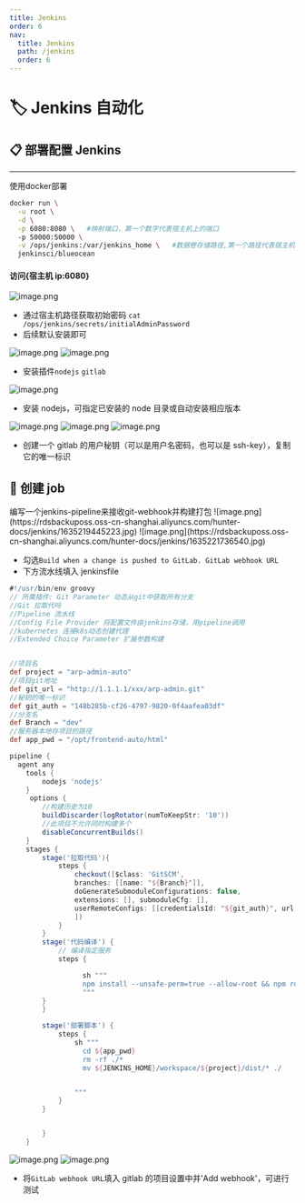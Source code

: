 ```yaml
---
title: Jenkins
order: 6
nav:
  title: Jenkins
  path: /jenkins
  order: 6
---
```


# 🏷 Jenkins 自动化

## 📋 部署配置 Jenkins

---

<Alert type="info">
使用docker部署
</Alert>

```bash
docker run \
  -u root \
  -d \
  -p 6080:8080 \   #映射端口，第一个数字代表宿主机上的端口
  -p 50000:50000 \
  -v /ops/jenkins:/var/jenkins_home \   #数据卷存储路径,第一个路径代表宿主机本地路径
  jenkinsci/blueocean
```

#### <Badge>访问{宿主机 ip:6080}</Badge>

![image.png](https://rdsbackuposs.oss-cn-shanghai.aliyuncs.com/hunter-docs/jenkins/1635218434254.jpg)

- 通过宿主机路径获取初始密码
  `cat /ops/jenkins/secrets/initialAdminPassword`
- 后续默认安装即可

![image.png](https://rdsbackuposs.oss-cn-shanghai.aliyuncs.com/hunter-docs/jenkins/1635218893620.jpg)
![image.png](https://rdsbackuposs.oss-cn-shanghai.aliyuncs.com/hunter-docs/jenkins/1635219025117.jpg)

- 安装插件`nodejs` `gitlab`

![image.png](https://rdsbackuposs.oss-cn-shanghai.aliyuncs.com/hunter-docs/jenkins/1635221567303.jpg)

- 安装 nodejs，可指定已安装的 node 目录或自动安装相应版本

![image.png](https://rdsbackuposs.oss-cn-shanghai.aliyuncs.com/hunter-docs/jenkins/1635220848728.jpg)
![image.png](https://rdsbackuposs.oss-cn-shanghai.aliyuncs.com/hunter-docs/jenkins/1635220892133.jpg)
![image.png](https://rdsbackuposs.oss-cn-shanghai.aliyuncs.com/hunter-docs/jenkins/1635220910033.jpg)

- 创建一个 gitlab 的用户秘钥（可以是用户名密码，也可以是 ssh-key），复制它的唯一标识

## 🔨 创建 job

<Alert type="info">
编写一个jenkins-pipeline来接收git-webhook并构建打包
</Alert>
![image.png](https://rdsbackuposs.oss-cn-shanghai.aliyuncs.com/hunter-docs/jenkins/1635219445223.jpg)
![image.png](https://rdsbackuposs.oss-cn-shanghai.aliyuncs.com/hunter-docs/jenkins/1635221736540.jpg)

- 勾选`Build when a change is pushed to GitLab. GitLab webhook URL`
- 下方流水线填入 jenkinsfile

```groovy
#!/usr/bin/env groovy
// 所需插件: Git Parameter 动态从git中获取所有分支
//Git 拉取代吗
//Pipeline 流水线
//Config File Provider 将配置文件由jenkins存储，用pipeline调用
//kubernetes 连接k8s动态创建代理
//Extended Choice Parameter 扩展参数构建


//项目名
def project = "arp-admin-auto"
//项目git地址
def git_url = "http://1.1.1.1/xxx/arp-admin.git"
//秘钥的唯一标识
def git_auth = "148b285b-cf26-4797-9820-0f4aafea03df"
//分支名
def Branch = "dev"
//服务器本地存项目的路径
def app_pwd = "/opt/frontend-auto/html"

pipeline {
  agent any
    tools {
        nodejs 'nodejs'
    }
     options {
        //构建历史为10
        buildDiscarder(logRotator(numToKeepStr: '10'))
        //此项目不允许同时构建多个
        disableConcurrentBuilds()
    }
    stages {
        stage('拉取代码'){
            steps {
                checkout([$class: 'GitSCM',
                branches: [[name: "${Branch}"]],
                doGenerateSubmoduleConfigurations: false,
                extensions: [], submoduleCfg: [],
                userRemoteConfigs: [[credentialsId: "${git_auth}", url: "${git_url}"]]
                ])
            }
        }
        stage('代码编译') {
            // 编译指定服务
            steps {

                  sh """
                  npm install --unsafe-perm=true --allow-root && npm run build:dev
                  """
        }
        }

        stage('部署脚本') {
            steps {
                sh """
                  cd ${app_pwd}
                  rm -rf ./*
                  mv ${JENKINS_HOME}/workspace/${project}/dist/* ./


                """
            }
        }


        }
    }

```

![image.png](https://rdsbackuposs.oss-cn-shanghai.aliyuncs.com/hunter-docs/jenkins/1635221047855.jpg)
![image.png](https://rdsbackuposs.oss-cn-shanghai.aliyuncs.com/hunter-docs/jenkins/1635221198459.jpg)

- 将`GitLab webhook URL`填入 gitlab 的项目设置中并'Add webhook'，可进行测试
